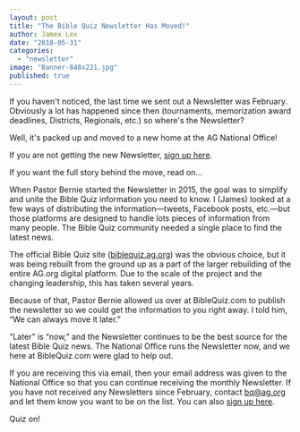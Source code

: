 ```yaml
---
layout: post
title: "The Bible Quiz Newsletter Has Moved!"
author: Jamex Lex
date: "2018-05-31"
categories: 
  - "newsletter"
image: "Banner-848x221.jpg"
published: true
---
```


If you haven't noticed, the last time we sent out a Newsletter was February. Obviously a lot has happened since then (tournaments, memorization award deadlines, Districts, Regionals, etc.) so where's the Newsletter?

Well, it's packed up and moved to a new home at the AG National Office!

If you are not getting the new Newsletter, [sign up here](http://bit.ly/2sriTzY).

If you want the full story behind the move, read on…

When Pastor Bernie started the Newsletter in 2015, the goal was to simplify and unite the Bible Quiz information you need to know. I (James) looked at a few ways of distributing the information—tweets, Facebook posts, etc.—but those platforms are designed to handle lots pieces of information from many people. The Bible Quiz community needed a single place to find the latest news.

The official Bible Quiz site ([biblequiz.ag.org](http://biblequiz.ag.org)) was the obvious choice, but it was being rebuilt from the ground up as a part of the larger rebuilding of the entire AG.org digital platform. Due to the scale of the project and the changing leadership, this has taken several years.

Because of that, Pastor Bernie allowed us over at BibleQuiz.com to publish the newsletter so we could get the information to you right away. I told him, “We can always move it later.”

“Later” is “now,” and the Newsletter continues to be the best source for the latest Bible Quiz news. The National Office runs the Newsletter now, and we here at BibleQuiz.com were glad to help out.

If you are receiving this via email, then your email address was given to the National Office so that you can continue receiving the monthly Newsletter. If you have not received any Newsletters since February, contact [bq@ag.org](mailto:bq@ag.org) and let them know you want to be on the list. You can also [sign up here](http://bit.ly/2sriTzY).

Quiz on!
